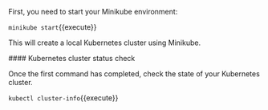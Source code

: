 
First, you need to start your Minikube environment:

`minikube start`{{execute}}

This will create a local Kubernetes cluster using Minikube.

#### Kubernetes cluster status check

Once the first command has completed, check the state of your Kubernetes cluster.

`kubectl cluster-info`{{execute}}
